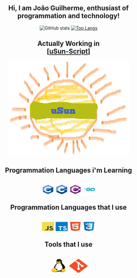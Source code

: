 <div align="center">

## Hi, I am João Guilherme, enthusiast of programmation and technology!

![GitHub stats](https://github-readme-stats.vercel.app/api?username=Joao-Guil&show_icons=true&theme=dracula)
[![Top Langs](https://github-readme-stats.vercel.app/api/top-langs/?username=Joao-Guil&theme=dracula)](https://github.com/Joao-Guil/github-readme-stats)

##
  
## Actually Working in <br> [<a href="https://github.com/Joao-Guil/uSun-Script">uSun-Script</a>]
<img src="./uSun-removebg-preview.png">

## Programmation Languages i'm Learning
<div style="display: inline_block"><br>
  <img align="center" alt="C" height="30" width="40" src="https://raw.githubusercontent.com/devicons/devicon/master/icons/c/c-original.svg">
  <img align="center" alt="C++" height="30" width="40" src="https://raw.githubusercontent.com/devicons/devicon/master/icons/cplusplus/cplusplus-original.svg">
  <img align="center" alt="C#" height="30" width="40" src="https://raw.githubusercontent.com/devicons/devicon/master/icons/csharp/csharp-original.svg">
  <img align="center" alt="Go" height="30" width="40" src="https://raw.githubusercontent.com/devicons/devicon/master/icons/go/go-original-wordmark.svg">
</div>

## Programmation Languages that I use

<div style="display: inline_block"><br>
  <img align="center" alt="JS" height="30" width="40" src="https://raw.githubusercontent.com/devicons/devicon/master/icons/javascript/javascript-original.svg">
  <img align="center" alt="TS" height="30" width="40" src="https://raw.githubusercontent.com/devicons/devicon/master/icons/typescript/typescript-original.svg">
  <img align="center" alt="HTML5" height="30" width="40" src="https://raw.githubusercontent.com/devicons/devicon/master/icons/html5/html5-original.svg">
  <img align="center" alt="CSS3" height="30" width="40" src="https://raw.githubusercontent.com/devicons/devicon/master/icons/css3/css3-original.svg">
</div>

## Tools that I use

<div style="display: inline_block"><br>
  <img align="center" alt="Linux" height="45" width="60" src="https://raw.githubusercontent.com/devicons/devicon/master/icons/linux/linux-original.svg">
  <img align="center" alt="Git" height="45" width="60" src="https://raw.githubusercontent.com/devicons/devicon/master/icons/git/git-original.svg">
</div>

##
</div>
